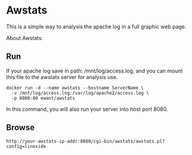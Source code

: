 # Awstats

This is a simple way to analysis the apache log in a full graphic web page.

About Awstats: 

## Run 

If your apache log save in path: /mnt/log/access.log, and you can mount this file to the awstats server for analysis use. 

```
docker run -d --name awstats --hostname ServerName \
  -v /mnt/log/access.log:/var/log/apache2/access.log \
  -p 8080:80 ewant/awstats
```

In this command, you will also run your server into host port 8080.

## Browse

```
http://your-awstats-ip-addr:8080/cgi-bin/awstats/awstats.pl?config=linoxide
```
